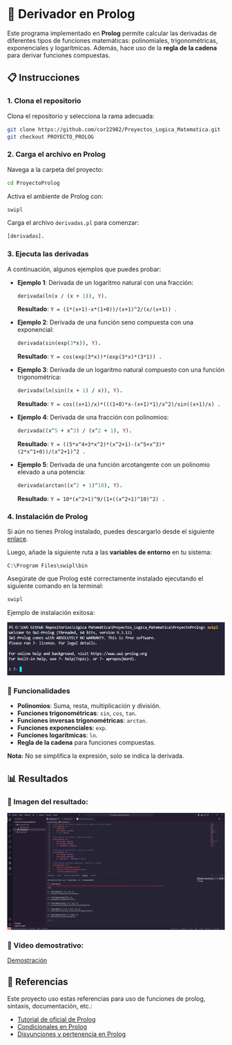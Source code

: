 # 📘 Derivador en Prolog

Este programa implementado en **Prolog** permite calcular las derivadas de diferentes tipos de funciones matemáticas: polinomiales, trigonométricas, exponenciales y logarítmicas. Además, hace uso de la **regla de la cadena** para derivar funciones compuestas. 

## 📋 Instrucciones

### 1. **Clona el repositorio**
   Clona el repositorio y selecciona la rama adecuada:
   ```bash
   git clone https://github.com/cor22982/Proyectos_Logica_Matematica.git
   git checkout PROYECTO_PROLOG
   ```

### 2. **Carga el archivo en Prolog**
   Navega a la carpeta del proyecto:
   ```bash
   cd ProyectoProlog
   ```

   Activa el ambiente de Prolog con:
   ```bash
   swipl
   ```

   Carga el archivo `derivadas.pl` para comenzar:
   ```prolog
   [derivadas].
   ```

### 3. **Ejecuta las derivadas**
   A continuación, algunos ejemplos que puedes probar:

   - **Ejemplo 1**: Derivada de un logaritmo natural con una fracción:
     ```prolog
     derivada(ln(x / (x + 1)), Y).
     ```
     **Resultado**: `Y = (1*(x+1)-x*(1+0))/(x+1)^2/(x/(x+1)) .`

   - **Ejemplo 2**: Derivada de una función seno compuesta con una exponencial:
     ```prolog
     derivada(sin(exp(3*x)), Y).
     ```
     **Resultado**: `Y = cos(exp(3*x))*(exp(3*x)*(3*1)) .`

   - **Ejemplo 3**: Derivada de un logaritmo natural compuesto con una función trigonométrica:
     ```prolog
     derivada(ln(sin((x + 1) / x)), Y).
     ```
     **Resultado**: `Y = cos((x+1)/x)*(((1+0)*x-(x+1)*1)/x^2)/sin((x+1)/x) .`

   - **Ejemplo 4**: Derivada de una fracción con polinomios:
     ```prolog
     derivada((x^5 + x^3) / (x^2 + 1), Y).
     ```
     **Resultado**: `Y = ((5*x^4+3*x^2)*(x^2+1)-(x^5+x^3)*(2*x^1+0))/(x^2+1)^2 .`

   - **Ejemplo 5**: Derivada de una función arcotangente con un polinomio elevado a una potencia:
     ```prolog
     derivada(arctan((x^2 + 1)^10), Y).
     ```
     **Resultado**: `Y = 10*(x^2+1)^9/(1+((x^2+1)^10)^2) .`

### 4. **Instalación de Prolog**
   Si aún no tienes Prolog instalado, puedes descargarlo desde el siguiente [enlace](https://www.swi-prolog.org/download/stable).

   Luego, añade la siguiente ruta a las **variables de entorno** en tu sistema:
   ```
   C:\Program Files\swipl\bin
   ```

   Asegúrate de que Prolog esté correctamente instalado ejecutando el siguiente comando en la terminal:
   ```bash
   swipl
   ```

   Ejemplo de instalación exitosa:

   ![Instalación de Prolog](install_prolog.png)

### 🚀 Funcionalidades

- **Polinomios**: Suma, resta, multiplicación y división.
- **Funciones trigonométricas**: `sin`, `cos`, `tan`.
- **Funciones inversas trigonométricas**: `arctan`.
- **Funciones exponenciales**: `exp`.
- **Funciones logarítmicas**: `ln`.
- **Regla de la cadena** para funciones compuestas.
  
**Nota:** No se simplifica la expresión, solo se indica la derivada.

## 📊 Resultados

### 📸 Imagen del resultado:

![Resultados](result.png)

### 🎥 Video demostrativo:

[Demostración](https://youtu.be/CRavRnpcqWQ)

## 🔗 Referencias

Este proyecto uso estas referencias para uso de funciones de prolog, sintaxis, documentación, etc.:

- [Tutorial de oficial de Prolog](https://swish.swi-prolog.org/p/Tutorial%20de%20prolog.swinb)
- [Condicionales en Prolog](https://jnjsite.com/prolog-como-hacer-condicionales/)
- [Disyunciones y pertenencia en Prolog](https://www.cs.us.es/~jalonso/cursos/slc-15/temas/tema-2.html)
